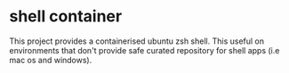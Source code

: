 # shell container

This project provides a containerised ubuntu zsh shell. This useful on environments that don't provide safe curated repository for shell apps (i.e mac os and windows).
